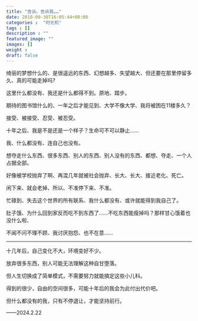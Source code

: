 ```yaml
---
title: "告诉。告诉我……"
date: 2010-09-30T16:05:44+08:00
categories :  "时光机"
tags : []
description : ""
featured_image: ""
images: []
weight : 
draft: false
---
```


绮丽的梦想什么的、是很遥远的东西、幻想越多、失望越大、但还要在那里停留多久、真的可能走掉吗?

这里什么都没有、我还是什么都得不到。原地、踏步。
<!--more-->
期待的图书馆什么的、一年之后才能见到、大学不像大学、我将被困在11楼多久？

接受、被接受、忍受、被忍受。

十年之后、我是不是还是一个样子？生命可不可以静止……

我、什么都没有、连自己也没有。

想夺走什么东西、很多东西、别人的东西、别人没有的东西、都想、夺走、一个人占据全部。

好像被学校抛弃了啊、再混几年就被社会抛弃、长大、长大、接近老化、死亡。

闲下来、就会老掉、所以、不准停下来、不准。

忙碌到、失去这个世界的所有联系、我什么都没有、或许就能得到我自己了。

肚子饿、为什么回到家反而吃不到东西了……不吃东西能瘦掉吗？那样甘心饿着也没什么啦、

不闻不问不理不顾、我讨厌抱怨、也不在意……

---

十几年后，自己变化不大，环境变好不少。

放弃很多东西，别人可能无法理解这种自甘堕落。

但人生切换成了简单模式，不需要努力就能搞定这些小儿科。

得到的很少，自由的空间很多，可能十年后的我会为此付出代价吧。

但什么都没有的我，只有不停退让，才能坚持前行。

——2024.2.22